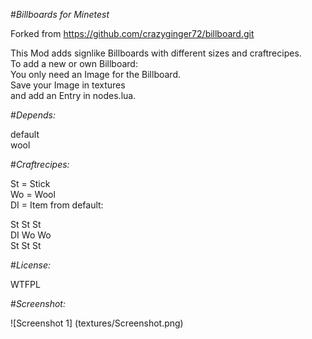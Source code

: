 #*Billboards for Minetest*

Forked from
https://github.com/crazyginger72/billboard.git

This Mod adds signlike Billboards with different sizes and craftrecipes.  
To add a new or own Billboard:  
You only need an Image for the Billboard.   
Save your Image in textures   
and add an Entry in nodes.lua.

#*Depends:*

default  
wool  

#*Craftrecipes:*

St = Stick  
Wo = Wool  
DI = Item from default:  

St St St  
DI Wo Wo  
St St St  

#*License:*

WTFPL

#*Screenshot:*

![Screenshot 1] (textures/Screenshot.png)
